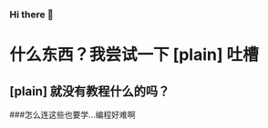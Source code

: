 ### Hi there 👋

<!--
**kchunwolf/kchunwolf** is a ✨ _special_ ✨ repository because its `README.md` (this file) appears on your GitHub profile.

Here are some ideas to get you started:

- 🔭 I’m currently working on ...
- 🌱 I’m currently learning ...
- 👯 I’m looking to collaborate on ...
- 🤔 I’m looking for help with ...
- 💬 Ask me about ...
- 📫 How to reach me: ...
- 😄 Pronouns: ...
- ⚡ Fun fact: ...
-->
什么东西？我尝试一下
[plain]
吐槽
====
[plain]
就没有教程什么的吗？
-------
###怎么连这些也要学...编程好难啊

